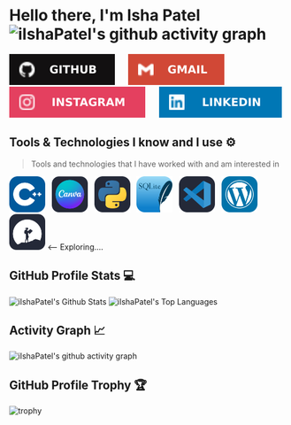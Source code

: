 # Hello there, I'm Isha Patel &nbsp;&nbsp; ![iIshaPatel's github activity graph](https://komarev.com/ghpvc/?username=iIshaPatel&label=PROFILE+VIEWS&style=for-the-badge&color=blue)
[![Github](https://github.com/RaannaKasturi/RaannaKasturi/blob/main/viscontent/Github.svg)](https://github.com/iIshaPatel) &nbsp;&nbsp;&nbsp;&nbsp; [![Gmail](https://github.com/RaannaKasturi/RaannaKasturi/blob/main/viscontent/Gmail.svg)](mailto:PatelIsha834@gmail.com) &nbsp;&nbsp;&nbsp;&nbsp; [![Instagram](https://github.com/RaannaKasturi/RaannaKasturi/blob/main/viscontent/Instagram.svg)](https://instagram.com/_ishaaa_patel_) &nbsp;&nbsp;&nbsp;&nbsp; [![LinkedIn](https://github.com/RaannaKasturi/RaannaKasturi/blob/main/viscontent/LinkedIn.svg)](https://www.linkedin.com/in/isha-patel-324b05239)

## Tools & Technologies I know and I use ⚙️

> Tools and technologies that I have worked with and am interested in

<img src="https://github.com/RaannaKasturi/RaannaKasturi/blob/main/viscontent/icons/CPP.svg" alt="icon" width="65" height="65" alt="C++" /> &nbsp;
<img src="https://github.com/RaannaKasturi/RaannaKasturi/blob/main/viscontent/icons/Canva.svg" width="65" height="65" alt="Canva" /> &nbsp;
<img src="https://github.com/RaannaKasturi/RaannaKasturi/blob/main/viscontent/icons/Python-Dark.svg" width="65" height="65" alt="Python" /> &nbsp;
<img src="https://github.com/RaannaKasturi/RaannaKasturi/blob/main/viscontent/icons/SQLite.svg" width="65" height="65" alt="SQL Lite" /> &nbsp;
<img src="https://github.com/RaannaKasturi/RaannaKasturi/blob/main/viscontent/icons/VSCode-Dark.svg" width="65" height="65" alt="VS Code" /> &nbsp;
<img src="https://github.com/RaannaKasturi/RaannaKasturi/blob/main/viscontent/icons/Wordpress.svg" width="65" height="65" alt="WordPress" /> &nbsp;
<img src="https://github.com/RaannaKasturi/RaannaKasturi/blob/main/viscontent/icons/Exploring.svg" width="65" height="65" alt="Exploring" /> <-- Exploring....&nbsp;

## GitHub Profile Stats 💻
<a> <img alt="iIshaPatel's Github Stats" src="https://github-readme-stats.vercel.app/api/?username=iIshaPatel&show_icons=true&count_private=true&theme=default&hide_border=false&bg_color=242938&title_color=2E91F7&text_color=C2C2C2&icon_color=2E91F7" height="192px" /></a>
<a> <img alt="iIshaPatel's Top Languages" src="https://github-readme-stats.vercel.app/api/top-langs/?username=iIshaPatel&langs_count=8&layout=compact&theme=default&hide_border=false&bg_color=242938&title_color=2E91F7&text_color=C2C2C2&icon_color=2E91F7" height="192px" /></a>

## Activity Graph 📈
![iIshaPatel's github activity graph](https://github-readme-activity-graph.vercel.app/graph?username=iIshaPatel&bg_color=242938&color=C2C2C2&line=2E91F7&point=00FFFF&area=true&area_color=7393B3&radius=10&hide_border=false)

## GitHub Profile Trophy 🏆
![trophy](https://github-profile-trophy.vercel.app/?username=iIshaPatel&row=1&margin-w=40)
